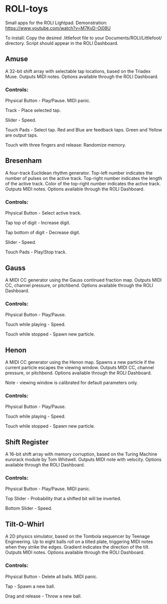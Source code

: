 # ROLI-toys

Small apps for the ROLI Lightpad. Demonstration: https://www.youtube.com/watch?v=M7KvD-Oi08U

To install:
Copy the desired .littlefoot file to your Documents/ROLI/Littlefoot/ directory.
Script should appear in the ROLI Dashboard.

## Amuse
A 32-bit shift array with selectable tap locations, based on the Triadex Muse.
Outputs MIDI notes.
Options available through the ROLI Dashboard.

### Controls:

Physical Button - Play/Pause. MIDI panic.

Track - Place selected tap.

Slider - Speed.

Touch Pads - Select tap.
Red and Blue are feedback taps.
Green and Yellow are output taps.

Touch with three fingers and release: Randomize memory.

## Bresenham
A four-track Euclidean rhythm generator.
Top-left number indicates the number of pulses on the active track.
Top-right number indicates the length of the active track.
Color of the top-right number indicates the active track.
Outputs MIDI notes.
Options available through the ROLI Dashboard.

### Controls:

Physical Button - Select active track.

Tap top of digit - Increase digit.

Tap bottom of digit - Decrease digit.

Slider - Speed.

Touch Pads - Play/Stop track.

## Gauss
A MIDI CC generator using the Gauss continued fraction map.
Outputs MIDI CC, channel pressure, or pitchbend.
Options available through the ROLI Dashboard.

### Controls:

Physical Button - Play/Pause.

Touch while playing - Speed.

Touch while stopped - Spawn new particle.

## Henon
A MIDI CC generator using the Henon map.
Spawns a new particle if the current particle escapes the viewing window.
Outputs MIDI CC, channel pressure, or pitchbend.
Options available through the ROLI Dashboard.

Note - viewing window is calibrated for default parameters only.

### Controls:

Physical Button - Play/Pause.

Touch while playing - Speed.

Touch while stopped - Spawn new particle.

## Shift Register
A 16-bit shift array with memory corruption, based on the Turing Machine eurorack module by Tom Whitwell.
Outputs MIDI note with velocity.
Options available through the ROLI Dashboard.

### Controls:

Physical Button - Play/Pause. MIDI panic.

Top Slider - Probability that a shifted bit will be inverted.

Bottom Slider - Speed.

## Tilt-O-Whirl
A 2D physics simulator, based on the Tombola sequencer by Teenage Engineering.
Up to eight balls roll on a tilted plate, triggering MIDI notes when they strike the edges.
Gradient indicates the direction of the tilt.
Outputs MIDI notes.
Options available through the ROLI Dashboard.

### Controls:

Physical Button - Delete all balls. MIDI panic.

Tap - Spawn a new ball.

Drag and release - Throw a new ball.
